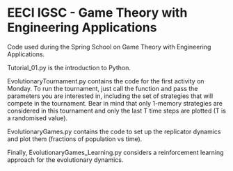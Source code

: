 # EECI IGSC - Game Theory with Engineering Applications
Code used during the Spring School on Game Theory with Engineering Applications.

Tutorial_01.py is the introduction to Python.

EvolutionaryTournament.py contains the code for the first activity on Monday. To run the tournament, just call the function and pass the parameters you are interested in, including the set of strategies that will compete in the tournament. Bear in mind that only 1-memory strategies are considered in this tournament and only the last T time steps are plotted (T is a randomised value).

EvolutionaryGames.py contains the code to set up the replicator dynamics and plot them (fractions of population vs time).

Finally, EvolutionaryGames_Learning.py considers a reinforcement learning approach for the evolutionary dynamics.
